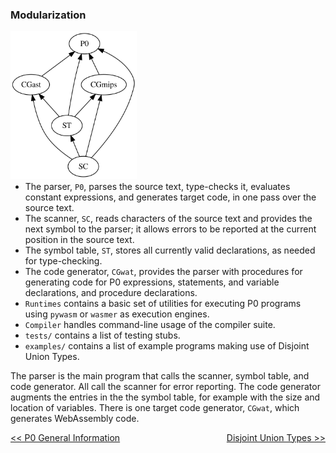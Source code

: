 ### Modularization
<div><span style="float:right"><img width="40%" src="./img/modularization.svg"/></span></div>

- The parser, `P0`, parses the source text, type-checks it, evaluates constant expressions, and generates target code, in one pass over the source text.
- The scanner, `SC`, reads characters of the source text and provides the next symbol to the parser; it allows errors to be reported at the current position in the source text.
- The symbol table, `ST`, stores all currently valid declarations, as needed for type-checking.
- The code generator, `CGwat`, provides the parser with procedures for generating code for P0 expressions, statements, and variable declarations, and procedure declarations.
- `Runtimes` contains a basic set of utilities for executing P0 programs using `pywasm` or `wasmer` as execution engines.
- `Compiler` handles command-line usage of the compiler suite.
- `tests/` contains a list of testing stubs.
- `examples/` contains a list of example programs making use of Disjoint Union Types.

The parser is the main program that calls the scanner, symbol table, and code generator. All call the scanner for error reporting. The code generator augments the entries in the the symbol table, for example with the size and location of variables. There is one target code generator, `CGwat`, which generates WebAssembly code.


<a style="float:left" href="P0.md">\<\< P0 General Information</a> <a style="float:right" href="DISJOINT_UNION_TYPES.md">Disjoint Union Types \>\></a>
